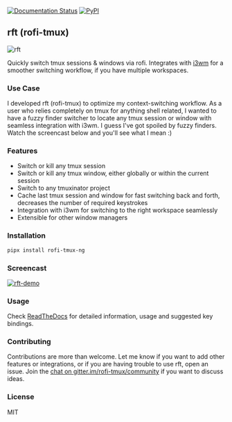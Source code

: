 [![Documentation Status](https://readthedocs.org/projects/rofi-tmux/badge/?version=latest)](http://rofi-tmux.readthedocs.io/en/latest/?badge=latest) [![PyPI](https://img.shields.io/pypi/v/rofi-tmux.svg)](https://pypi.python.org/pypi/rofi-tmux)

## rft (rofi-tmux)

![rft](docs/images/rft.png)

Quickly switch tmux sessions & windows via rofi. Integrates with [i3wm](https://i3wm.org/)
for a smoother switching workflow, if you have multiple workspaces.

### Use Case

I developed rft (rofi-tmux) to optimize my context-switching workflow. As a user who
relies completely on tmux for anything shell related, I wanted to have a fuzzy finder
switcher to locate any tmux session or window with seamless integration with i3wm.
I guess I've got spoiled by fuzzy finders. Watch the screencast below and you'll see
what I mean :)

### Features

- Switch or kill any tmux session
- Switch or kill any tmux window, either globally or within the current session
- Switch to any tmuxinator project
- Cache last tmux session and window for fast switching back and forth,
decreases the number of required keystrokes
- Integration with i3wm for switching to the right workspace seamlessly
- Extensible for other window managers

### Installation

```sh
pipx install rofi-tmux-ng
```

### Screencast

[![rft-demo](https://img.youtube.com/vi/o6tBNFJW28c/0.jpg)](https://www.youtube.com/watch?v=o6tBNFJW28c)

### Usage

Check [ReadTheDocs](http://rofi-tmux.readthedocs.io/) for detailed information,
usage and suggested key bindings.

### Contributing

Contributions are more than welcome. Let me know if you want to add other features
or integrations, or if you are having trouble to use rft, open an issue.
Join the [chat on gitter.im/rofi-tmux/community](https://gitter.im/rofi-tmux/community)
if you want to discuss ideas.

### License

MIT
